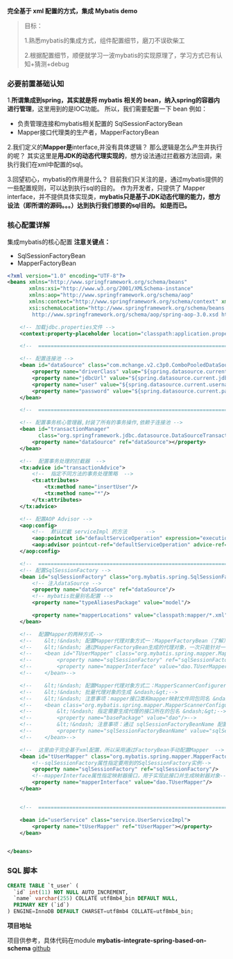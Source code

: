 **完全基于 xml 配置的方式，集成 Mybatis demo**
> 目标：
>
> 1.熟悉mybatis的集成方式，组件配置细节，磨刀不误砍柴工
>
> 2.根据配置细节，顺便就学习一波mybatis的实现原理了，学习方式已有认知+猜测+debug

### 必要前置基础认知
1.**所谓集成到spring，其实就是将 mybatis 相关的 bean，纳入spring的容器内进行管理**，这里用到的是IOC功能。
所以，我们需要配置一下 bean
例如：
- 负责管理连接和mybatis相关配置的 SqlSessionFactoryBean
- Mapper接口代理类的生产者，MapperFactoryBean

2.我们定义的**Mapper是**interface,并没有具体逻辑？
那么逻辑是怎么产生并执行的呢？
其实这里是**用JDK的动态代理实现的**，想方设法通过拦截器方法回调，来执行我们在xml中配置的sql。


3.回望初心，mybatis的作用是什么？
目前我们只关注的是，通过mybatis提供的一些配置规则，可以达到执行sql的目的。
作为开发者，只提供了 Mapper interface，并不提供具体实现类，**mybatis只是基于JDK动态代理的能力，想方设法（即所谓的源码。。。）达到执行我们想要的sql目的。
如是而已。**


### 核心配置详解
集成mybatis的核心配置
**注意关键点：**
- SqlSessionFactoryBean
- MapperFactoryBean
```xml
<?xml version="1.0" encoding="UTF-8"?>
<beans xmlns="http://www.springframework.org/schema/beans"
       xmlns:xsi="http://www.w3.org/2001/XMLSchema-instance"
       xmlns:aop="http://www.springframework.org/schema/aop"
       xmlns:context="http://www.springframework.org/schema/context" xmlns:tx="http://www.springframework.org/schema/tx"
       xsi:schemaLocation="http://www.springframework.org/schema/beans http://www.springframework.org/schema/beans/spring-beans.xsd http://www.springframework.org/schema/aop
        http://www.springframework.org/schema/aop/spring-aop-3.0.xsd http://www.springframework.org/schema/context http://www.springframework.org/schema/context/spring-context.xsd http://www.springframework.org/schema/tx http://www.springframework.org/schema/tx/spring-tx.xsd">

    <!-- 加载jdbc.properties文件 -->
    <context:property-placeholder location="classpath:application.properties"/>

    <!--  ===================================================================================   数据连接核心配置  -->

    <!-- 配置连接池 -->
    <bean id="dataSource" class="com.mchange.v2.c3p0.ComboPooledDataSource">
        <property name="driverClass" value="${spring.datasource.current.driver-class-name}"></property>
        <property name="jdbcUrl" value="${spring.datasource.current.jdbc-url}"></property>
        <property name="user" value="${spring.datasource.current.username}"></property>
        <property name="password" value="${spring.datasource.current.password}"></property>
    </bean>

    <!--  ===================================================================================   Spring 事务核心配置  -->

    <!-- 配置事务核心管理器,封装了所有的事务操作,依赖于连接池 -->
    <bean id="transactionManager"
          class="org.springframework.jdbc.datasource.DataSourceTransactionManager">
        <property name="dataSource" ref="dataSource"></property>
    </bean>

    <!--  配置事务处理的拦截器  -->
    <tx:advice id="transactionAdvice">
        <!--  指定不同方法的事务处理策略  -->
        <tx:attributes>
            <tx:method name="insertUser"/>
            <tx:method name="*"/>
        </tx:attributes>
    </tx:advice>

    <!-- 配置AOP Advisor -->
    <aop:config>
        <!--  默认拦截 serviceImpl 的方法      -->
        <aop:pointcut id="defaultServiceOperation" expression="execution(* *..*ServiceImpl.*(..))"/>
        <aop:advisor pointcut-ref="defaultServiceOperation" advice-ref="transactionAdvice"/>
    </aop:config>

    <!--  ===================================================================================   Mybatis 核心配置  -->
    <!-- 配置SqlSessionFactory -->
    <bean id="sqlSessionFactory" class="org.mybatis.spring.SqlSessionFactoryBean">
        <!-- 注入dataSource -->
        <property name="dataSource" ref="dataSource"/>
        <!-- mybatis批量别名配置 -->
        <property name="typeAliasesPackage" value="model"/>

        <property name="mapperLocations" value="classpath:mapper/*.xml"></property>
    </bean>

    <!--  配置Mapper的两种方式-->
    <!--    &lt;!&ndash; 配置Mapper代理对象方式一：MapperFactoryBean（了解） &ndash;&gt;-->
    <!--    &lt;!&ndash; 通过MapperFactoryBean生成的代理对象，一次只能针对一个接口进行生成 &ndash;&gt;-->
    <!--    <bean id="TUserMapper" class="org.mybatis.spring.mapper.MapperFactoryBean">-->
    <!--        <property name="sqlSessionFactory" ref="sqlSessionFactory"></property>-->
    <!--        <property name="mapperInterface" value="dao.TUserMapper"></property>-->
    <!--    </bean>-->

    <!--    &lt;!&ndash; 配置Mapper代理对象方式二：MapperScannerConfigurer &ndash;&gt;-->
    <!--    &lt;!&ndash; 批量代理对象的生成 &ndash;&gt;-->
    <!--    &lt;!&ndash; 注意事项：mapper接口类和mapper映射文件同包同名 &ndash;&gt;-->
    <!--    <bean class="org.mybatis.spring.mapper.MapperScannerConfigurer">-->
    <!--        &lt;!&ndash; 指定需要生成代理的接口所在的包名 &ndash;&gt;-->
    <!--        <property name="basePackage" value="dao"/>-->
    <!--        &lt;!&ndash; 注意事项：通过 sqlSessionFactoryBeanName 配置 sqlSessionFactory &ndash;&gt;-->
    <!--        <property name="sqlSessionFactoryBeanName" value="sqlSessionFactory"/>-->
    <!--    </bean>-->

    <!--  这里由于完全基于xml配置，所以采用通过FactoryBean手动配置Mapper  -->
    <bean id="tUserMapper" class="org.mybatis.spring.mapper.MapperFactoryBean">
        <!--sqlSessionFactory属性指定要用到的SqlSessionFactory实例-->
        <property name="sqlSessionFactory" ref="sqlSessionFactory"/>
        <!--mapperInterface属性指定映射器接口，用于实现此接口并生成映射器对象-->
        <property name="mapperInterface" value="dao.TUserMapper"/>
    </bean>


    <!--  ===================================================================================   业务组件配置  -->

    <bean id="userService" class="service.UserServiceImpl">
        <property name="tUserMapper" ref="tUserMapper"></property>
    </bean>


</beans>
```

### SQL 脚本
```sql
CREATE TABLE `t_user` (
  `id` int(11) NOT NULL AUTO_INCREMENT,
  `name` varchar(255) COLLATE utf8mb4_bin DEFAULT NULL,
  PRIMARY KEY (`id`)
) ENGINE=InnoDB DEFAULT CHARSET=utf8mb4 COLLATE=utf8mb4_bin;
```

**项目地址** 

项目供参考，具体代码在module **mybatis-integrate-spring-based-on-schema** 
[github](https://github.com/yuansaysay/spring-aop-practise-handbyhand.git)       

